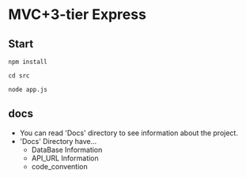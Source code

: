 # MVC+3-tier Express

## Start

    npm install

    cd src

    node app.js

## docs

- You can read 'Docs' directory to see information about the project.
- 'Docs' Directory have...
  - DataBase Information
  - API_URL Information
  - code_convention
